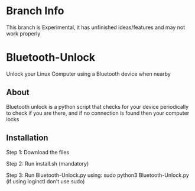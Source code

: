 # Branch Info
This branch is Experimental, it has unfinished ideas/features and may not work properly

# Bluetooth-Unlock
Unlock your Linux Computer using a Bluetooth device when nearby

About
-----
Bluetooth unlock is a python script that checks for your device periodically to check if you are there,
and if no connection is found then your computer locks

Installation
------------
Step 1: Download the files

Step 2: Run install.sh (mandatory)

Step 3: Run Bluetooth-Unlock.py using: sudo python3 Bluetooth-Unlock.py (if using loginctl don't use sudo)
